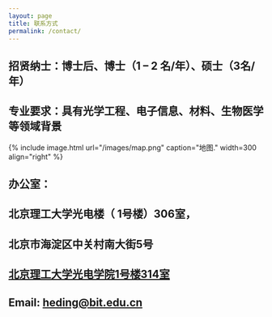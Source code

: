 ```yaml
---
layout: page
title: 联系方式
permalink: /contact/
---
```



招贤纳士：博士后、博士（1 – 2 名/年）、硕士（3名/年）
-------

专业要求：具有光学工程、电子信息、材料、生物医学等领域背景
----------

{% include image.html url="/images/map.png" caption="地图." width=300 align="right" %}

办公室：
---------

北京理工大学光电楼（ 1号楼）306室，
--------

北京市海淀区中关村南大街5号
------------


 

[北京理工大学光电学院1号楼314室](https://map.baidu.com/poi/%E5%8C%97%E4%BA%AC%E7%90%86%E5%B7%A5%E5%A4%A7%E5%AD%A6(%E4%B8%AD%E5%85%B3%E6%9D%91%E6%A0%A1%E5%8C%BA)%E5%8C%97%E5%8C%BA-%E9%A2%9C%E8%89%B2%E7%A7%91%E5%AD%A6%E4%B8%8E%E5%B7%A5%E7%A8%8B%E5%AE%9E%E9%AA%8C%E5%AE%A4/@12948431.88499999,4833932.689999998,19z?uid=9f7e8b59e4215d5f6849f338&ugc_type=3&ugc_ver=1&device_ratio=2&compat=1&pcevaname=pc4.1&querytype=detailConInfo&da_src=shareurl)
------------
 

Email: heding@bit.edu.cn
-------------




